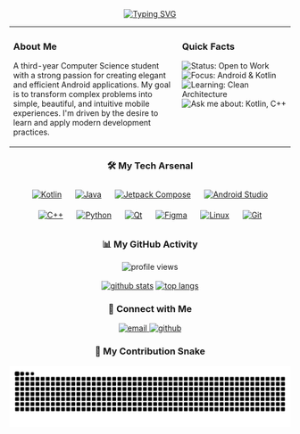 <div align="center">

<a href="https://git.io/typing-svg">
  <img src="https://readme-typing-svg.herokuapp.com?font=Fira+Code&size=30&pause=1000&color=00BFFF&center=true&vCenter=true&width=435&lines=Hi+there%2C+I'm+Stanislau+%F0%9F%91%8B;Android+Developer;Computer+Science+Student;Always+learning+new+things" alt="Typing SVG" />
</a>

<table>
  <tr>
    <td valign="top" width="60%">
      <h3>About Me</h3>
      <p>
        A third-year Computer Science student with a strong passion for creating elegant and efficient Android applications. My goal is to transform complex problems into simple, beautiful, and intuitive mobile experiences. I'm driven by the desire to learn and apply modern development practices.
      </p>
    </td>
    <td valign="top" width="40%">
      <h3>Quick Facts</h3>
      <p>
        <img src="https://img.shields.io/badge/Status-Open%20to%20Work-brightgreen?style=for-the-badge" alt="Status: Open to Work"/>
        <br>
        <img src="https://img.shields.io/badge/Focus-Android%20%26%20Kotlin-blue?style=for-the-badge&logo=android" alt="Focus: Android & Kotlin"/>
        <br>
        <img src="https://img.shields.io/badge/Learning-Clean%20Architecture-purple?style=for-the-badge" alt="Learning: Clean Architecture"/>
        <br>
        <img src="https://img.shields.io/badge/Ask%20me%20about-Kotlin%2C%20C%2B%2B-orange?style=for-the-badge" alt="Ask me about: Kotlin, C++"/>
      </p>
    </td>
  </tr>
</table>

<h3>🛠️ My Tech Arsenal</h3>
<p>
    <a href="https://kotlinlang.org" target="_blank"><img style="margin: 10px" src="https://profilinator.rishav.dev/skills-assets/kotlin-original-wordmark.svg" alt="Kotlin" height="50" /></a>  
    <a href="https://www.java.com" target="_blank"><img style="margin: 10px" src="https://profilinator.rishav.dev/skills-assets/java-original-wordmark.svg" alt="Java" height="50" /></a>  
    <a href="https://developer.android.com/jetpack/compose" target="_blank"><img style="margin: 10px" src="https://profilinator.rishav.dev/skills-assets/jetpackcompose-original.svg" alt="Jetpack Compose" height="50" /></a>  
    <a href="https://developer.android.com/studio" target="_blank"><img style="margin: 10px" src="https://profilinator.rishav.dev/skills-assets/androidstudio-original-wordmark.svg" alt="Android Studio" height="50" /></a>  
    <a href="https://www.cplusplus.com/" target="_blank"><img style="margin: 10px" src="https://profilinator.rishav.dev/skills-assets/cplusplus-original.svg" alt="C++" height="50" /></a>  
    <a href="https://www.python.org/" target="_blank"><img style="margin: 10px" src="https://profilinator.rishav.dev/skills-assets/python-original.svg" alt="Python" height="50" /></a>  
    <a href="https://www.qt.io/" target="_blank"><img style="margin: 10px" src="https://profilinator.rishav.dev/skills-assets/qt-original.svg" alt="Qt" height="50" /></a>  
    <a href="https://www.figma.com/" target="_blank"><img style="margin: 10px" src="https://profilinator.rishav.dev/skills-assets/figma-original.svg" alt="Figma" height="50" /></a>  
    <a href="https://www.linux.org/" target="_blank"><img style="margin: 10px" src="https://profilinator.rishav.dev/skills-assets/linux-original.svg" alt="Linux" height="50" /></a>  
    <a href="https://git-scm.com/" target="_blank"><img style="margin: 10px" src="https://profilinator.rishav.dev/skills-assets/git-original-wordmark.svg" alt="Git" height="50" /></a>  
</p>

<h3>📊 My GitHub Activity</h3>
<p>
  <img src="https://komarev.com/ghpvc/?username=SilkfinikE&label=PROFILE+VIEWS&color=blueviolet&style=for-the-badge" alt="profile views"/>
  <br><br>
  <a href="https://github.com/Silkfinik"><img src="https://github-readme-stats.vercel.app/api?username=Silkfinik&show_icons=true&locale=en&theme=tokyonight&count_private=true" alt="github stats" width="49%"/></a>
  <a href="https://github.com/Silkfinik"><img src="https://github-readme-stats.vercel.app/api/top-langs?username=Silkfinik&layout=compact&locale=en&theme=tokyonight" alt="top langs" width="49%"/></a>
</p>

<h3>🤝 Connect with Me</h3>
<p>
<a href="mailto:silkfinik@gmail.com" target="_blank">
  <img src="https://img.shields.io/badge/Email-D14836?style=for-the-badge&logo=gmail&logoColor=white" alt="email" />
</a>
<a href="https://github.com/Silkfinik" target="_blank">
  <img src="https://img.shields.io/badge/GitHub-100000?style=for-the-badge&logo=github&logoColor=white" alt="github" />
</a>
</p>

<h3>🐍 My Contribution Snake</h3>
<p>
  <img src="https://github.com/Silkfinik/Silkfinik/blob/output/github-contribution-grid-snake.svg" alt="snake" />
</p>

</div>
